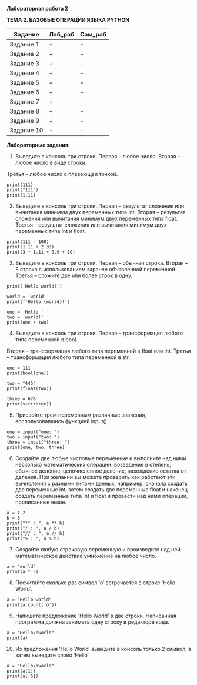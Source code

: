 ﻿**Лабораторная работа 2**

**ТЕМА 2. БАЗОВЫЕ ОПЕРАЦИИ ЯЗЫКА PYTHON**

| Задание    | Лаб_раб | Сам_раб |
|------------|---------|---------|
| Задание 1  | +       | -       |
| Задание 2  | +       | -       |
| Задание 3  | +       | -       |
| Задание 4  | +       | -       |
| Задание 5  | +       | -       |
| Задание 6  | +       | -       |
| Задание 7  | +       | -       |
| Задание 8  | +       | -       |
| Задание 9  | +       | -       |
| Задание 10 | +       | -       |

**Лабораторные задания:**

1) Выведите в консоль три строки\. Первая – любое число\. Вторая – любое число в виде строки\.

Третья – любое число с плавающей точкой.
```
print(111)
print("111")
print(1.11)

```
2) Выведите в консоль три строки\. Первая – результат сложения или вычитания минимум двух переменных типа int\. Вторая – результат сложения или вычитания минимум двух переменных типа float\. Третья – результат сложения или вычитания минимум двух переменных типа int и float\.
```
print(111 - 100)
print(1.11 + 2.33)
print(3 + 1.11 + 0.9 + 10)
```

3) Выведите в консоль три строки\. Первая – обычная строка\. Вторая – F строка с использованием заранее объявленной переменной\. Третья – сложите две или более строк в одну\.
```
print('Hello world!')

world = 'world'
print(f'Hello {world}!')

one = 'Hello '
two = 'world!'
print(one + two)
```
4) Выведите в консоль три строки\. Первая – трансформация любого типа переменной в bool\.

Вторая – трансформация любого типа переменной в float или int. Третья – трансформация любого типа переменной в str.
```
one = 111
print(bool(one))

two = "445"
print(float(two))

three = 678
print(str(three))
```

5) Присвойте трем переменным различные значения, воспользовавшись функцией input()
```
one = input("one: ")
two = input("two: ")
three = input("three: ")
print(one, two, three)
```
6) Создайте две любые числовые переменные и выполните над ними несколько математических операций: возведение в степень, обычное деление, целочисленное деление, нахождение остатка от деления\. При желании вы можете проверить как работают эти вычисления с разными типами данных, например, сначала создать две переменные int, затем создать две переменные float и наконец создать переменные типа int и float и провести над ними операции, прописанные выше\.
```
a = 1.2
b = 3
print("** : ", a ** b)
print("/ : ", a / b)
print("// : ", a // b)
print("% : ", a % b)

```
7) Создайте любую строковую переменную и произведите над ней математическое действие умножение на любое число\.
```
a = "world"
print(a * 5)
```
8) Посчитайте сколько раз символ ‘o’ встречается в строке ‘Hello World’\.
```
a = "Hello world"
print(a.count('o'))
```
9) Напишите предложение ‘Hello World’ в две строки\. Написанная программа должна занимать одну строку в редакторе кода\.
```
a = "Hello\nworld"
print(a)
```
10) Из предложения ‘Hello World’ выведите в консоль только 2 символ, а затем выведите слово ‘Hello’
```
a = "Hello\nworld"
print(a[1])
print(a[:5])
```
